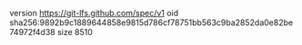 version https://git-lfs.github.com/spec/v1
oid sha256:9892b9c1889644858e9815d786cf78751bb563c9ba2852da0e82be74972f4d38
size 8510
